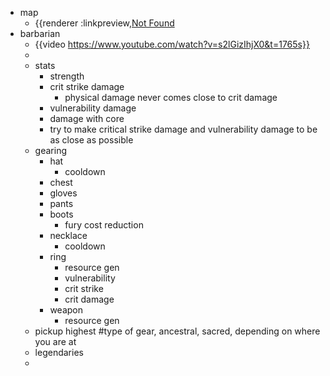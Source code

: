 - map
	- {{renderer :linkpreview,[Not Found](https://mapgenie.io/diablo-4/maps/sanctuary}})
- barbarian
	- {{video https://www.youtube.com/watch?v=s2lGizIhjX0&t=1765s}}
	-
	- stats
		- strength
		- crit strike damage
			- physical damage never comes close to crit damage
		- vulnerability damage
		- damage with core
		- try to make critical strike damage and vulnerability damage to be as close as possible
	- gearing
		- hat
			- cooldown
		- chest
		- gloves
		- pants
		- boots
			- fury cost reduction
		- necklace
			- cooldown
		- ring
			- resource gen
			- vulnerability
			- crit strike
			- crit damage
		- weapon
			- resource gen
	- pickup highest #type of gear, ancestral, sacred, depending on where you are at
	- legendaries
	-